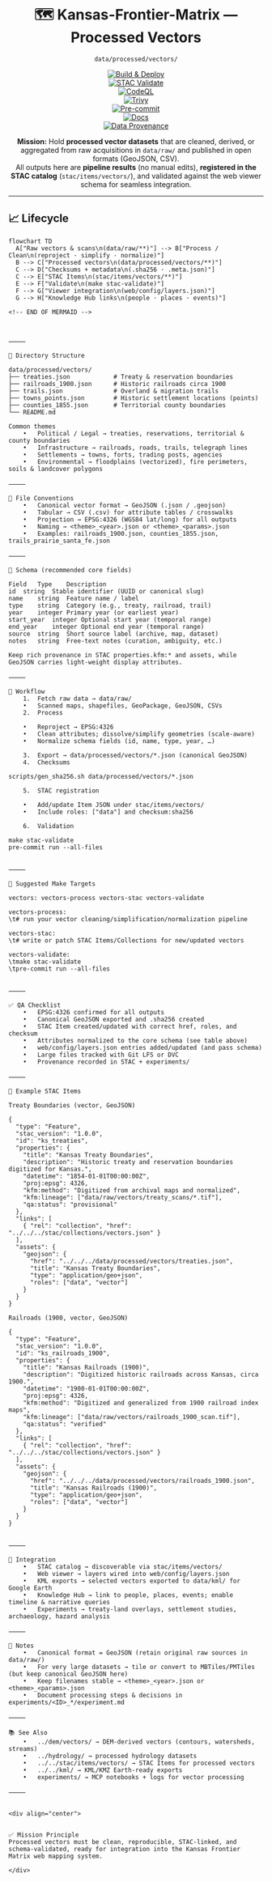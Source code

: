 <div align="center">

# 🗺️ Kansas-Frontier-Matrix — Processed Vectors  
`data/processed/vectors/`

[![Build & Deploy](https://github.com/bartytime4life/Kansas-Frontier-Matrix/actions/workflows/site.yml/badge.svg)](../../../.github/workflows/site.yml)  
[![STAC Validate](https://github.com/bartytime4life/Kansas-Frontier-Matrix/actions/workflows/stac-validate.yml/badge.svg)](../../../.github/workflows/stac-validate.yml)  
[![CodeQL](https://github.com/bartytime4life/Kansas-Frontier-Matrix/actions/workflows/codeql.yml/badge.svg)](../../../.github/workflows/codeql.yml)  
[![Trivy](https://github.com/bartytime4life/Kansas-Frontier-Matrix/actions/workflows/trivy.yml/badge.svg)](../../../.github/workflows/trivy.yml)  
[![Pre-commit](https://github.com/bartytime4life/Kansas-Frontier-Matrix/actions/workflows/pre-commit.yml/badge.svg)](../../../.pre-commit-config.yaml)  
[![Docs](https://img.shields.io/badge/docs-MCP%20Standards-blue.svg)](../../../docs/)  
[![Data Provenance](https://img.shields.io/badge/provenance-verified✅-green.svg)](../../../stac/items/vectors/)

**Mission:** Hold **processed vector datasets** that are cleaned, derived, or aggregated from raw acquisitions in `data/raw/` and published in open formats (GeoJSON, CSV).  
All outputs here are **pipeline results** (no manual edits), **registered in the STAC catalog** (`stac/items/vectors/`), and validated against the web viewer schema for seamless integration.

</div>

---

## 📈 Lifecycle

```mermaid
flowchart TD
  A["Raw vectors & scans\n(data/raw/**)"] --> B["Process / Clean\n(reproject · simplify · normalize)"]
  B --> C["Processed vectors\n(data/processed/vectors/**)"]
  C --> D["Checksums + metadata\n(.sha256 · .meta.json)"]
  C --> E["STAC Items\n(stac/items/vectors/**)"]
  E --> F["Validate\n(make stac-validate)"]
  F --> G["Viewer integration\n(web/config/layers.json)"]
  G --> H["Knowledge Hub links\n(people · places · events)"]

<!-- END OF MERMAID -->



⸻

📂 Directory Structure

data/processed/vectors/
├── treaties.json            # Treaty & reservation boundaries
├── railroads_1900.json      # Historic railroads circa 1900
├── trails.json              # Overland & migration trails
├── towns_points.json        # Historic settlement locations (points)
├── counties_1855.json       # Territorial county boundaries
└── README.md

Common themes
	•	Political / Legal → treaties, reservations, territorial & county boundaries
	•	Infrastructure → railroads, roads, trails, telegraph lines
	•	Settlements → towns, forts, trading posts, agencies
	•	Environmental → floodplains (vectorized), fire perimeters, soils & landcover polygons

⸻

🧭 File Conventions
	•	Canonical vector format → GeoJSON (.json / .geojson)
	•	Tabular → CSV (.csv) for attribute tables / crosswalks
	•	Projection → EPSG:4326 (WGS84 lat/long) for all outputs
	•	Naming → <theme>_<year>.json or <theme>_<params>.json
	•	Examples: railroads_1900.json, counties_1855.json, trails_prairie_santa_fe.json

⸻

🔧 Schema (recommended core fields)

Field	Type	Description
id	string	Stable identifier (UUID or canonical slug)
name	string	Feature name / label
type	string	Category (e.g., treaty, railroad, trail)
year	integer	Primary year (or earliest year)
start_year	integer	Optional start year (temporal range)
end_year	integer	Optional end year (temporal range)
source	string	Short source label (archive, map, dataset)
notes	string	Free-text notes (curation, ambiguity, etc.)

Keep rich provenance in STAC properties.kfm:* and assets, while GeoJSON carries light-weight display attributes.

⸻

🔄 Workflow
	1.	Fetch raw data → data/raw/
	•	Scanned maps, shapefiles, GeoPackage, GeoJSON, CSVs
	2.	Process

	•	Reproject → EPSG:4326
	•	Clean attributes; dissolve/simplify geometries (scale-aware)
	•	Normalize schema fields (id, name, type, year, …)

	3.	Export → data/processed/vectors/*.json (canonical GeoJSON)
	4.	Checksums

scripts/gen_sha256.sh data/processed/vectors/*.json

	5.	STAC registration

	•	Add/update Item JSON under stac/items/vectors/
	•	Include roles: ["data"] and checksum:sha256

	6.	Validation

make stac-validate
pre-commit run --all-files


⸻

🧪 Suggested Make Targets

vectors: vectors-process vectors-stac vectors-validate

vectors-process:
\t# run your vector cleaning/simplification/normalization pipeline

vectors-stac:
\t# write or patch STAC Items/Collections for new/updated vectors

vectors-validate:
\tmake stac-validate
\tpre-commit run --all-files


⸻

✅ QA Checklist
	•	EPSG:4326 confirmed for all outputs
	•	Canonical GeoJSON exported and .sha256 created
	•	STAC Item created/updated with correct href, roles, and checksum
	•	Attributes normalized to the core schema (see table above)
	•	web/config/layers.json entries added/updated (and pass schema)
	•	Large files tracked with Git LFS or DVC
	•	Provenance recorded in STAC + experiments/

⸻

📑 Example STAC Items

Treaty Boundaries (vector, GeoJSON)

{
  "type": "Feature",
  "stac_version": "1.0.0",
  "id": "ks_treaties",
  "properties": {
    "title": "Kansas Treaty Boundaries",
    "description": "Historic treaty and reservation boundaries digitized for Kansas.",
    "datetime": "1854-01-01T00:00:00Z",
    "proj:epsg": 4326,
    "kfm:method": "Digitized from archival maps and normalized",
    "kfm:lineage": ["data/raw/vectors/treaty_scans/*.tif"],
    "qa:status": "provisional"
  },
  "links": [
    { "rel": "collection", "href": "../../../stac/collections/vectors.json" }
  ],
  "assets": {
    "geojson": {
      "href": "../../../data/processed/vectors/treaties.json",
      "title": "Kansas Treaty Boundaries",
      "type": "application/geo+json",
      "roles": ["data", "vector"]
    }
  }
}

Railroads (1900, vector, GeoJSON)

{
  "type": "Feature",
  "stac_version": "1.0.0",
  "id": "ks_railroads_1900",
  "properties": {
    "title": "Kansas Railroads (1900)",
    "description": "Digitized historic railroads across Kansas, circa 1900.",
    "datetime": "1900-01-01T00:00:00Z",
    "proj:epsg": 4326,
    "kfm:method": "Digitized and generalized from 1900 railroad index maps",
    "kfm:lineage": ["data/raw/vectors/railroads_1900_scan.tif"],
    "qa:status": "verified"
  },
  "links": [
    { "rel": "collection", "href": "../../../stac/collections/vectors.json" }
  ],
  "assets": {
    "geojson": {
      "href": "../../../data/processed/vectors/railroads_1900.json",
      "title": "Kansas Railroads (1900)",
      "type": "application/geo+json",
      "roles": ["data", "vector"]
    }
  }
}


⸻

🔗 Integration
	•	STAC catalog → discoverable via stac/items/vectors/
	•	Web viewer → layers wired into web/config/layers.json
	•	KML exports → selected vectors exported to data/kml/ for Google Earth
	•	Knowledge Hub → link to people, places, events; enable timeline & narrative queries
	•	Experiments → treaty-land overlays, settlement studies, archaeology, hazard analysis

⸻

📝 Notes
	•	Canonical format = GeoJSON (retain original raw sources in data/raw/)
	•	For very large datasets → tile or convert to MBTiles/PMTiles (but keep canonical GeoJSON here)
	•	Keep filenames stable → <theme>_<year>.json or <theme>_<params>.json
	•	Document processing steps & decisions in experiments/<ID>_*/experiment.md

⸻

📚 See Also
	•	../dem/vectors/ → DEM-derived vectors (contours, watersheds, streams)
	•	../hydrology/ → processed hydrology datasets
	•	../../stac/items/vectors/ → STAC Items for processed vectors
	•	../../kml/ → KML/KMZ Earth-ready exports
	•	experiments/ → MCP notebooks + logs for vector processing

⸻


<div align="center">


✅ Mission Principle
Processed vectors must be clean, reproducible, STAC-linked, and schema-validated, ready for integration into the Kansas Frontier Matrix web mapping system.

</div>
```
